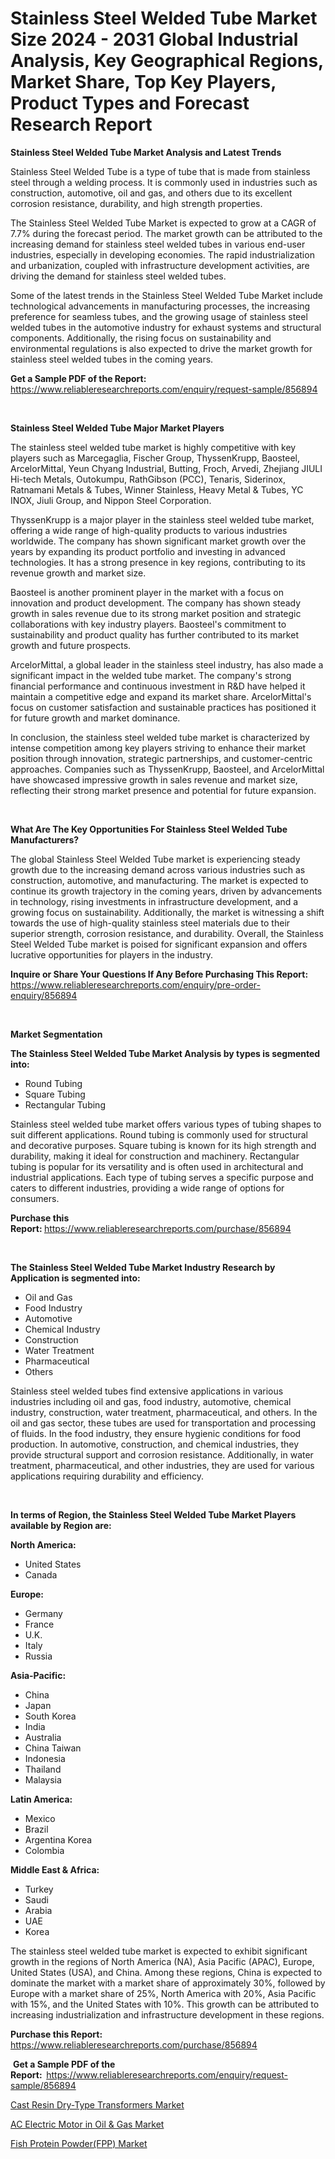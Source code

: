 <p><h1>Stainless Steel Welded Tube Market Size 2024 - 2031 Global Industrial Analysis, Key Geographical Regions, Market Share, Top Key Players, Product Types and Forecast Research Report</h1></p><p><strong>Stainless Steel Welded Tube Market Analysis and Latest Trends</strong></p>
<p><p>Stainless Steel Welded Tube is a type of tube that is made from stainless steel through a welding process. It is commonly used in industries such as construction, automotive, oil and gas, and others due to its excellent corrosion resistance, durability, and high strength properties.</p><p>The Stainless Steel Welded Tube Market is expected to grow at a CAGR of 7.7% during the forecast period. The market growth can be attributed to the increasing demand for stainless steel welded tubes in various end-user industries, especially in developing economies. The rapid industrialization and urbanization, coupled with infrastructure development activities, are driving the demand for stainless steel welded tubes.</p><p>Some of the latest trends in the Stainless Steel Welded Tube Market include technological advancements in manufacturing processes, the increasing preference for seamless tubes, and the growing usage of stainless steel welded tubes in the automotive industry for exhaust systems and structural components. Additionally, the rising focus on sustainability and environmental regulations is also expected to drive the market growth for stainless steel welded tubes in the coming years.</p></p>
<p><strong>Get a Sample PDF of the Report:&nbsp;</strong> <a href="https://www.reliableresearchreports.com/enquiry/request-sample/856894">https://www.reliableresearchreports.com/enquiry/request-sample/856894</a></p>
<p>&nbsp;</p>
<p><strong>Stainless Steel Welded Tube Major Market Players</strong></p>
<p><p>The stainless steel welded tube market is highly competitive with key players such as Marcegaglia, Fischer Group, ThyssenKrupp, Baosteel, ArcelorMittal, Yeun Chyang Industrial, Butting, Froch, Arvedi, Zhejiang JIULI Hi-tech Metals, Outokumpu, RathGibson (PCC), Tenaris, Siderinox, Ratnamani Metals & Tubes, Winner Stainless, Heavy Metal & Tubes, YC INOX, Jiuli Group, and Nippon Steel Corporation.</p><p>ThyssenKrupp is a major player in the stainless steel welded tube market, offering a wide range of high-quality products to various industries worldwide. The company has shown significant market growth over the years by expanding its product portfolio and investing in advanced technologies. It has a strong presence in key regions, contributing to its revenue growth and market size.</p><p>Baosteel is another prominent player in the market with a focus on innovation and product development. The company has shown steady growth in sales revenue due to its strong market position and strategic collaborations with key industry players. Baosteel's commitment to sustainability and product quality has further contributed to its market growth and future prospects.</p><p>ArcelorMittal, a global leader in the stainless steel industry, has also made a significant impact in the welded tube market. The company's strong financial performance and continuous investment in R&D have helped it maintain a competitive edge and expand its market share. ArcelorMittal's focus on customer satisfaction and sustainable practices has positioned it for future growth and market dominance.</p><p>In conclusion, the stainless steel welded tube market is characterized by intense competition among key players striving to enhance their market position through innovation, strategic partnerships, and customer-centric approaches. Companies such as ThyssenKrupp, Baosteel, and ArcelorMittal have showcased impressive growth in sales revenue and market size, reflecting their strong market presence and potential for future expansion.</p></p>
<p>&nbsp;</p>
<p><strong>What Are The Key Opportunities For Stainless Steel Welded Tube Manufacturers?</strong></p>
<p><p>The global Stainless Steel Welded Tube market is experiencing steady growth due to the increasing demand across various industries such as construction, automotive, and manufacturing. The market is expected to continue its growth trajectory in the coming years, driven by advancements in technology, rising investments in infrastructure development, and a growing focus on sustainability. Additionally, the market is witnessing a shift towards the use of high-quality stainless steel materials due to their superior strength, corrosion resistance, and durability. Overall, the Stainless Steel Welded Tube market is poised for significant expansion and offers lucrative opportunities for players in the industry.</p></p>
<p><strong>Inquire or Share Your Questions If Any Before Purchasing This Report:</strong> <a href="https://www.reliableresearchreports.com/enquiry/pre-order-enquiry/856894">https://www.reliableresearchreports.com/enquiry/pre-order-enquiry/856894</a></p>
<p>&nbsp;</p>
<p><strong>Market Segmentation</strong></p>
<p><strong>The Stainless Steel Welded Tube Market Analysis by types is segmented into:</strong></p>
<p><ul><li>Round Tubing</li><li>Square Tubing</li><li>Rectangular Tubing</li></ul></p>
<p><p>Stainless steel welded tube market offers various types of tubing shapes to suit different applications. Round tubing is commonly used for structural and decorative purposes. Square tubing is known for its high strength and durability, making it ideal for construction and machinery. Rectangular tubing is popular for its versatility and is often used in architectural and industrial applications. Each type of tubing serves a specific purpose and caters to different industries, providing a wide range of options for consumers.</p></p>
<p><strong>Purchase this Report:&nbsp;</strong><a href="https://www.reliableresearchreports.com/purchase/856894">https://www.reliableresearchreports.com/purchase/856894</a></p>
<p>&nbsp;</p>
<p><strong>The Stainless Steel Welded Tube Market Industry Research by Application is segmented into:</strong></p>
<p><ul><li>Oil and Gas</li><li>Food Industry</li><li>Automotive</li><li>Chemical Industry</li><li>Construction</li><li>Water Treatment</li><li>Pharmaceutical</li><li>Others</li></ul></p>
<p><p>Stainless steel welded tubes find extensive applications in various industries including oil and gas, food industry, automotive, chemical industry, construction, water treatment, pharmaceutical, and others. In the oil and gas sector, these tubes are used for transportation and processing of fluids. In the food industry, they ensure hygienic conditions for food production. In automotive, construction, and chemical industries, they provide structural support and corrosion resistance. Additionally, in water treatment, pharmaceutical, and other industries, they are used for various applications requiring durability and efficiency.</p></p>
<p>&nbsp;</p>
<p><strong>In terms of Region, the Stainless Steel Welded Tube Market Players available by Region are:</strong></p>
<p>
    <p> <strong> North America: </strong>
        <ul>
            <li>United States</li>
            <li>Canada</li>
        </ul>
        </p> 
    <p> <strong> Europe: </strong>
        <ul>
            <li>Germany</li>
            <li>France</li>
            <li>U.K.</li>
            <li>Italy</li>
            <li>Russia</li>
        </ul>
        </p> 
    <p> <strong> Asia-Pacific: </strong>
        <ul>
            <li>China</li>
            <li>Japan</li>
            <li>South Korea</li>
            <li>India</li>
            <li>Australia</li>
            <li>China Taiwan</li>
            <li>Indonesia</li>
            <li>Thailand</li>
            <li>Malaysia</li>
        </ul>
        </p> 
    <p> <strong> Latin America: </strong>
        <ul>
            <li>Mexico</li>
            <li>Brazil</li>
            <li>Argentina Korea</li>
            <li>Colombia</li>
        </ul>
        </p> 
    <p> <strong> Middle East & Africa: </strong>
        <ul>
            <li>Turkey</li>
            <li>Saudi</li>
            <li>Arabia</li>
            <li>UAE</li>
            <li>Korea</li>
        </ul>
    </p>
    </p>
<p><p>The stainless steel welded tube market is expected to exhibit significant growth in the regions of North America (NA), Asia Pacific (APAC), Europe, United States (USA), and China. Among these regions, China is expected to dominate the market with a market share of approximately 30%, followed by Europe with a market share of 25%, North America with 20%, Asia Pacific with 15%, and the United States with 10%. This growth can be attributed to increasing industrialization and infrastructure development in these regions.</p></p>
<p><strong>Purchase this Report: </strong><a href="https://www.reliableresearchreports.com/purchase/856894">https://www.reliableresearchreports.com/purchase/856894</a></p>
<p>&nbsp;<strong>Get a Sample PDF of the Report:&nbsp;&nbsp;</strong><a href="https://www.reliableresearchreports.com/enquiry/request-sample/856894">https://www.reliableresearchreports.com/enquiry/request-sample/856894</a></p>
<p><strong></strong></p>
<p><p><a href="https://view.publitas.com/reportprime-1/cast-resin-dry-type-transformers-market-analysis-and-market-size-global-industry-overview-market-segmentation-and-forecast-2023-to-2030/">Cast Resin Dry-Type Transformers Market</a></p><p><a href="https://view.publitas.com/reportprime-1/ac-electric-motor-in-oil-gas-market-provides-detailed-segmentation-of-this-market-based-on-type-application-and-region-and-forecast-for-the-period-from-2023-2030/">AC Electric Motor in Oil & Gas Market</a></p><p><a href="https://view.publitas.com/reportprime-1/fish-protein-powder-fpp-market-size-market-trends-and-growth-outlook-forecasted-for-period-from-2023-to-2030/">Fish Protein Powder(FPP) Market</a></p></p>